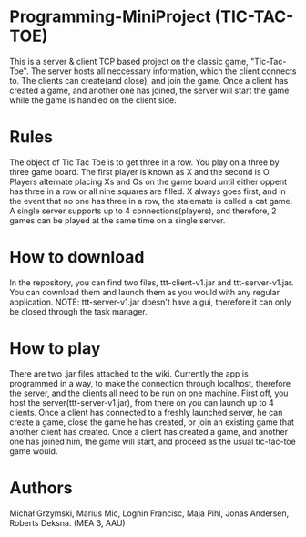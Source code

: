 # Programming-MiniProject (TIC-TAC-TOE)

This is a server & client TCP based project on the classic game, "Tic-Tac-Toe". The server hosts all neccessary information, which the client connects to. The clients can create(and close), and join the game. Once a client has created a game, and another one has joined, the server will start the game while the game is handled on the client side.

# Rules

The object of Tic Tac Toe is to get three in a row. You play on a three by three game board. The first player is known as X and the second is O. Players alternate placing Xs and Os on the game board until either oppent has three in a row or all nine squares are filled. X always goes first, and in the event that no one has three in a row, the stalemate is called a cat game. A single server supports up to 4 connections(players), and therefore, 2 games can be played at the same time on a single server.

# How to download

In the repository, you can find two files, ttt-client-v1.jar and ttt-server-v1.jar. You can download them and launch them as you would with any regular application.
NOTE: ttt-server-v1.jar doesn't have a gui, therefore it can only be closed through the task manager.

# How to play

There are two .jar files attached to the wiki. Currently the app is programmed in a way, to make the connection through localhost, therefore the server, and the clients all need to be run on one machine. First off, you host the server(ttt-server-v1.jar), from there on you can launch up to 4 clients. Once a client has connected to a freshly launched server, he can create a game, close the game he has created, or join an existing game that another client has created. Once a client has created a game, and another one has joined him, the game will start, and proceed as the usual tic-tac-toe game would.

# Authors

Michał Grzymski, Marius Mic, Loghin Francisc, Maja Pihl, Jonas Andersen, Roberts Deksna. (MEA 3, AAU)
